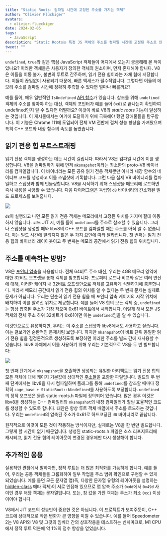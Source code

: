 ```yaml
---
title: "Static Roots: 컴파일 시간에 고정된 주소를 가지는 객체"
author: "Olivier Flückiger"
avatars:
  - olivier-flueckiger
date: 2024-02-05
tags:
  - JavaScript
description: "Static Roots는 특정 JS 객체의 주소를 컴파일 시간에 고정된 주소로 만듭니다."
tweet: ""
---
```


`undefined`, `true`와 같은 핵심 JavaScript 객체들이 어디에서 오는지 궁금해해 본 적이 있나요? 이러한 객체들은 사용자가 정의한 객체의 원소이며, 먼저 존재해야 합니다. V8은 이들을 이동 불가, 불변의 루트로 간주하며, 읽기 전용 힙이라는 자체 힙에 저장합니다. 이들이 끊임없이 사용되기 때문에, 빠른 액세스가 필수적입니다. 그렇다면 이들의 메모리 주소를 컴파일 시간에 정확히 추측할 수 있다면 얼마나 빠를까요?

<!--truncate-->
예를 들어, 매우 일반적인 `IsUndefined` [API 함수](https://source.chromium.org/chromium/chromium/src/+/main:v8/include/v8-value.h?q=symbol:%5Cbv8::Value::IsUndefined%5Cb%20case:yes)가 있습니다. 참조를 위해 `undefined` 객체의 주소를 찾아야 하는 대신, 객체의 포인터가 예를 들어 `0x61`로 끝나는지 확인하여 undefined인지 알 수 있다면 어떨까요? 이것이 바로 V8의 *static roots* 기능이 달성하는 것입니다. 이 게시물에서는 여기에 도달하기 위해 극복해야 했던 장애물들을 탐구합니다. 이 기능은 Chrome 111에 도입되어 전체 VM 전반에 걸쳐 성능 향상을 가져왔으며 특히 C++ 코드와 내장 함수의 속도를 높였습니다.

## 읽기 전용 힙 부트스트래핑

읽기 전용 객체를 생성하는 데는 시간이 걸립니다. 따라서 V8은 컴파일 시간에 이를 생성합니다. V8을 컴파일하기 위해 먼저 `mksnapshot`이라는 최소한의 proto-V8 바이너리를 컴파일합니다. 이 바이너리는 모든 공유 읽기 전용 객체뿐만 아니라 내장 함수의 네이티브 코드를 생성하고 이를 스냅샷에 기록합니다. 그런 다음 실제 V8 바이너리를 컴파일하고 스냅샷과 함께 번들링합니다. V8을 시작하기 위해 스냅샷을 메모리에 로드하면 즉시 내용을 사용할 수 있습니다. 다음 다이어그램은 독립형 `d8` 바이너리의 간소화된 빌드 프로세스를 보여줍니다.

![](/_img/static-roots/static-roots1.svg)

`d8`이 실행되고 나면 모든 읽기 전용 객체는 메모리에서 고정된 위치를 가지며 절대 이동하지 않습니다. 코드 JIT 시, 예를 들어 `undefined`를 주소로 참조할 수 있습니다. 그러나 스냅샷을 생성할 때와 libv8의 C++ 코드를 컴파일할 때는 주소를 아직 알 수 없습니다. 이는 빌드 시간에 알려지지 않은 두 가지 요인에 따라 달라집니다. 첫 번째는 읽기 전용 힙의 바이너리 레이아웃이고 두 번째는 메모리 공간에서 읽기 전용 힙의 위치입니다.

## 주소를 예측하는 방법?

V8은 [포인터 압축](https://v8.dev/blog/pointer-compression)을 사용합니다. 전체 64비트 주소 대신, 우리는 4GB 메모리 영역에 대한 32비트 오프셋을 통해 객체를 참조합니다. 프로퍼티 로드나 비교와 같은 여러 연산에 대해, 이러한 케이지 내 32비트 오프셋만으로 객체를 고유하게 식별하기에 충분합니다. 따라서 메모리 공간에서 읽기 전용 힙의 위치를 알 수 없다는 두 번째 문제는 실제로 문제가 아닙니다. 우리는 단순히 읽기 전용 힙을 매 포인터 압축 케이지의 시작 위치에 배치하여 이를 알려진 위치로 제공합니다. 예를 들어 V8 힙의 모든 객체 중, `undefined`는 항상 압축된 주소가 가장 작으며 0x61 바이트에서 시작합니다. 이렇게 해서 모든 JS 객체의 전체 주소 하위 32비트가 0x61이면 이는 `undefined`임을 알 수 있습니다.

이것만으로도 유용하지만, 우리는 이 주소를 스냅샷과 libv8에서도 사용하고 싶습니다. 이는 겉보기엔 순환적인 문제처럼 보입니다. 하지만 `mksnapshot`이 비트 단위 동일한 읽기 전용 힙을 결정론적으로 생성하도록 보장하면 이러한 주소를 빌드 간에 재사용할 수 있습니다. libv8 자체에서 이를 사용하기 위해 우리는 기본적으로 V8을 두 번 빌드합니다:

![](/_img/static-roots/static-roots2.svg)

첫 번째 단계에서 `mksnapshot`을 호출하면 생성되는 유일한 아티팩트는 읽기 전용 힙의 모든 객체에 대해 케이지 기본값에 상대적인 [주소들](https://source.chromium.org/chromium/chromium/src/+/main:v8/src/roots/static-roots.h)을 포함한 파일입니다. 빌드의 두 번째 단계에서는 libv8을 다시 컴파일하며 플래그를 통해 `undefined`를 참조할 때마다 정확히 `cage_base + StaticRoot::kUndefined`를 사용하도록 보장합니다. `undefined`의 정적 오프셋은 물론 static-roots.h 파일에 정의되어 있습니다. 많은 경우 이것은 libv8을 생성하는 C++ 컴파일러와 `mksnapshot`의 내장 컴파일러가 훨씬 효율적인 코드를 생성할 수 있도록 합니다. 대안은 항상 루트 객체 배열에서 주소를 로드하는 것입니다. 우리는 `undefined`의 압축된 주소가 0x61로 하드코딩된 `d8` 바이너리로 끝납니다.

원칙적으로 이것이 모든 것이 작동하는 방식이지만, 실제로는 V8을 한 번만 빌드합니다. 그렇게 할 시간이 없기 때문입니다. 생성된 static-roots.h 파일은 소스 리포지토리에 캐시되고, 읽기 전용 힙의 레이아웃이 변경된 경우에만 다시 생성해야 합니다.

## 추가적인 응용

실용적인 관점에서 말하자면, 정적 루트는 더 많은 최적화를 가능하게 합니다. 예를 들어, 우리는 공통 객체들을 그룹화하여 일부 작업을 주소 범위 확인으로 구현할 수 있게 되었습니다. 예를 들면 모든 문자열 맵(즉, 다양한 문자열 유형의 레이아웃을 설명하는 [hidden-class](https://v8.dev/docs/hidden-classes) 메타 객체)이 서로 인접해 있으므로 맵 압축 주소가 `0xdd`에서 `0x49d` 사이인 경우 해당 객체는 문자열입니다. 또는, 참 값을 가진 객체는 주소가 최소 `0xc1` 이상이어야 합니다.

V8에서 JIT 코드의 성능만이 중요한 것은 아닙니다. 이 프로젝트가 보여주듯이, C++ 코드에 상대적으로 작은 변화가 큰 영향을 미칠 수 있습니다. 예를 들어 Speedometer 2는 V8 API와 V8 및 그것의 임베더 간의 상호작용을 테스트하는 벤치마크로, M1 CPU에서 정적 루트 덕분에 약 1%의 점수 향상을 얻었습니다.
